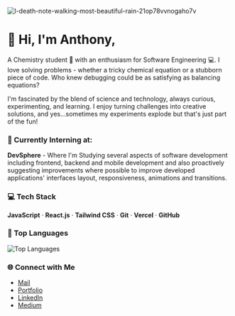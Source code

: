 ![l-death-note-walking-most-beautiful-rain-21op78vvnogaho7v](https://github.com/user-attachments/assets/834ede2f-1914-4c5f-934c-ac9314f1d4a5)

# 👋 Hi, I'm Anthony,

A Chemistry student 🧪 with an enthusiasm for Software Engineering 💻. I love solving problems - whether a tricky chemical equation or a stubborn piece of code. Who knew debugging could be as satisfying as balancing equations?

I'm fascinated by the blend of science and technology, always curious, experimenting, and learning. I enjoy turning challenges into creative solutions, and yes...sometimes my experiments explode but that's just part of the fun!

### 🏢 Currently Interning at:

**DevSphere** - Where I'm Studying several aspects of software development including frontend, backend and mobile development and also proactively suggesting improvements where possible to improve developed applications' interfaces layout, responsiveness, animations and transitions.

### 💻 Tech Stack

**JavaScript** &middot; **React.js** &middot; **Tailwind CSS** &middot; **Git** &middot; **Vercel** &middot; **GitHub**

### 🧠 Top Languages 

![Top Languages](https://github-readme-stats.vercel.app/api/top-langs/?username=Hub-devAnthony&layout=compact&theme=radical)

### 🌐 Connect with Me

- [Mail](mailto:isijolaayomikun04@gmail.com)
- [Portfolio](http://anthonyyk.vercel.app/)
- [LinkedIn](https://www.linkedin.com/in/ayomikun-i-399641352/)
- [Medium](https://medium.com/@isijolaayomikun04)
